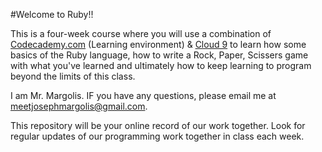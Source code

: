 #Welcome to Ruby!!

This is a four-week course where you will use a combination of [Codecademy.com](https://codecademy.com) (Learning environment) & [Cloud 9](https://c9.io) to learn how some basics of the Ruby language, how to write a Rock, Paper, Scissers game with what you've learned and ultimately how to keep learning to program beyond the limits of this class. 

I am Mr. Margolis. IF you have any questions, please email me at [meetjosephmargolis@gmail.com](mailto:meetjosephmargolis@gmail.com).

This repository will be your online record of our work together. Look for regular updates of our programming work together in class each week. 